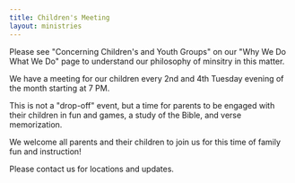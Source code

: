 ```yaml
---
title: Children's Meeting
layout: ministries
---
```


Please see "Concerning Children's and Youth Groups" on our "Why We Do What We Do" page to understand our philosophy of minsitry in this matter.

We have a meeting for our children every 2nd and 4th Tuesday evening of the month starting at 7 PM.

This is not a "drop-off" event, but a time for parents to be engaged with their children in fun and games, a study of the Bible, and verse memorization.

We welcome all parents and their children to join us for this time of family fun and instruction!

Please contact us for locations and updates.
